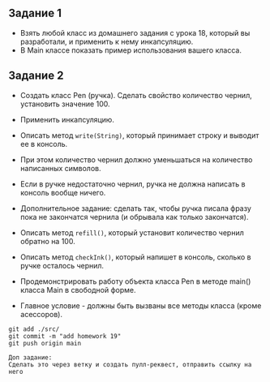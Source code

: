 ## Задание 1
* Взять любой класс из домашнего задания с урока 18, который вы разработали, и применить к нему инкапсуляцию.
* В Main классе показать пример использования вашего класса.

## Задание 2
* Создать класс Pen (ручка). Сделать свойство количество чернил, установить значение 100.
* Применить инкапсуляцию.
* Описать метод `write(String)`, который принимает строку и выводит ее в консоль.
* При этом количество чернил должно уменьшаться на количество написанных символов.
* Если в ручке недостаточно чернил, ручка не должна написать в консоль вообще ничего.
* Дополнительное задание: сделать так, чтобы ручка писала фразу пока не закончатся чернила (и обрывала как только закончатся).

* Описать метод `refill()`, который установит количество чернил обратно на 100.
* Описать метод `checkInk()`, который напишет в консоль, сколько в ручке осталось чернил.

* Продемонстрировать работу объекта класса Pen в методе main() класса Main в свободной форме.
* Главное условие - должны быть вызваны все методы класса (кроме асессоров).


```
git add ./src/
git commit -m "add homework 19"
git push origin main

Доп задание:
Сделать это через ветку и создать пулл-реквест, отправить ссылку на него
```